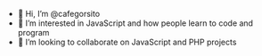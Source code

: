 - 👋 Hi, I’m @cafegorsito
- 👀 I’m interested in JavaScript and how people learn to code and program
- 💞️ I’m looking to collaborate on JavaScript and PHP projects

<!---
cafegorsito/cafegorsito is a ✨ special ✨ repository because its `README.md` (this file) appears on your GitHub profile.
You can click the Preview link to take a look at your changes.
--->

